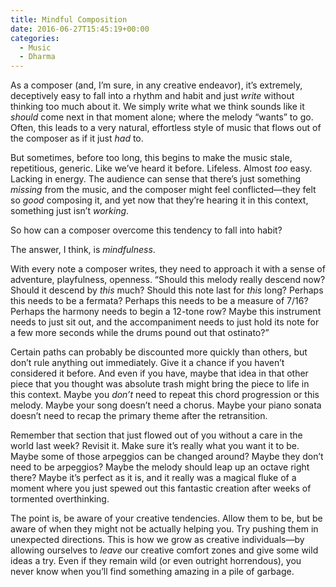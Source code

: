 ```yaml
---
title: Mindful Composition
date: 2016-06-27T15:45:19+00:00
categories:
  - Music
  - Dharma
---
```

As a composer (and, I’m sure, in any creative endeavor), it’s extremely, deceptively easy to fall into a rhythm and habit and just <em>write</em> without thinking too much about it. We simply write what we think sounds like it <em>should</em> come next in that moment alone; where the melody “wants” to go. Often, this leads to a very natural, effortless style of music that flows out of the composer as if it just <em>had</em> to.
<!--more-->
But sometimes, before too long, this begins to make the music stale, repetitious, generic. Like we’ve heard it before. Lifeless. Almost <em>too</em> easy. Lacking in energy. The audience can sense that there’s just something <em>missing</em> from the music, and the composer might feel conflicted—they felt so <em>good</em> composing it, and yet now that they’re hearing it in this context, something just isn’t <em>working</em>.

So how can a composer overcome this tendency to fall into habit?

The answer, I think, is <em>mindfulness</em>.

With every note a composer writes, they need to approach it with a sense of adventure, playfulness, openness. “Should this melody really descend now? Should it descend by <em>this</em> much? Should this note last for <em>this</em> long? Perhaps this needs to be a fermata? Perhaps this needs to be a measure of 7/16? Perhaps the harmony needs to begin a 12-tone row? Maybe this instrument needs to just sit out, and the accompaniment needs to just hold its note for a few more seconds while the drums pound out that ostinato?”

Certain paths can probably be discounted more quickly than others, but don’t rule anything out immediately. Give it a chance if you haven’t considered it before. And even if you have, maybe that idea in that other piece that you thought was absolute trash might bring the piece to life in this context. Maybe you <em>don’t</em> need to repeat this chord progression or this melody. Maybe your song doesn’t need a chorus. Maybe your piano sonata doesn’t need to recap the primary theme after the retransition.

Remember that section that just flowed out of you without a care in the world last week? Revisit it. Make sure it’s really what you want it to be. Maybe some of those arpeggios can be changed around? Maybe they don’t need to be arpeggios? Maybe the melody should leap up an octave right there? Maybe it’s perfect as it is, and it really was a magical fluke of a moment where you just spewed out this fantastic creation after weeks of tormented overthinking.

The point is, be aware of your creative tendencies. Allow them to be, but be aware of when they might not be actually helping you. Try pushing them in unexpected directions. This is how we grow as creative individuals—by allowing ourselves to <em>leave</em> our creative comfort zones and give some wild ideas a try. Even if they remain wild (or even outright horrendous), you never know when you’ll find something amazing in a pile of garbage.
